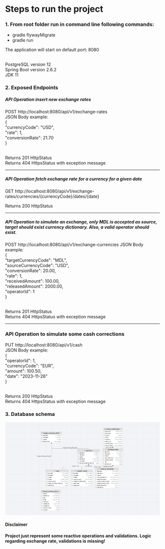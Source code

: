 # Steps to run the project
### 1. From root folder run in command line following commands:
- gradle flywayMigrate
- gradle run

The application will start on default port: 8080

<br>PostgreSQL version 12
<br>Spring Boot version 2.6.2
<br>JDK 11

### 2. Exposed Endpoints

##### API Operation insert new exchange rates
POST http://localhost:8080/api/v1/exchange-rates
<br>JSON Body example:
<br>{
<br>"currencyCode": "USD",
<br>"rate": 1,
<br>"conversionRate": 21.70
<br>}

<br>Returns 201 HttpStatus
<br>Returns 404 HttpsStatus with exception message

---------------------------------------------------------------------------------
##### API Operation fetch exchange rate for a currency for a given date
GET http://localhost:8080/api/v1/exchange-rates/currencies/{currencyCode}/dates/{date}

Returns 200 HttpStatus 

---------------------------------------------------------------------------------
##### API Operation to simulate an exchange, only MDL is accepted as source, target should exist currency dictionary. Also, a valid operator should exist.
POST http://localhost:8080/api/v1/exchange-currencies
JSON Body example:
<br>{
<br>"targetCurrencyCode": "MDL",
<br>"sourceCurrencyCode": "USD",
<br>"conversionRate": 20.00,
<br>"rate": 1,
<br>"receivedAmount": 100.00,
<br>"releasedAmount": 2000.00,
<br>"operatorId": 1
<br>}

<br>Returns 201 HttpStatus
<br>Returns 404 HttpsStatus with exception message

---------------------------------------------------------------------------------
### API Operation to simulate some cash corrections
PUT http://localhost:8080/api/v1/cash
<br>JSON Body example:
<br>{
<br>"operatorId": 1,
<br>"currencyCode": "EUR",
<br>"amount": 100.50,
<br>"date": "2023-11-26"
<br>}

<br>Returns 200 HttpStatus
<br>Returns 404 HttpsStatus with exception message

### 3. Database schema
![img.png](img.png)


#### Disclaimer
#### Project just represent some reactive operations and validations. Logic regarding exchange rate, validations is missing!
